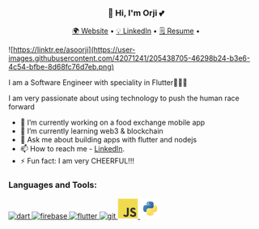 <h3 align="center">👋 Hi, I'm Orji 💕</h3>
<p align="center">
  <a href="https://linktr.ee/asoorji">🌍 Website</a> • 
  <a href="https://www.linkedin.com/in/aso-ndubuisi-orji/">💡 LinkedIn</a> • 
  <a href="https://drive.google.com/file/d/1QPXj_VJO8jZnd7_OmnD-MFmMByaYXuEu/view">🗒️ Resume</a> • 
</p>

![https://linktr.ee/asoorji](https://user-images.githubusercontent.com/42071241/205438705-46298b24-b3e6-4c54-bfbe-8d68fc76d7eb.png)



I am a Software Engineer with speciality in Flutter👩🏽‍💻 

I am very passionate about using technology to push the human race forward

- 🔭 I’m currently working on a food exchange mobile app
- 🌱 I’m currently learning web3 & blockchain
- 💬 Ask me about building apps with flutter and nodejs
- 📫 How to reach me - [LinkedIn](https://www.linkedin.com/in/aso-ndubuisi-orji/).
- ⚡ Fun fact: I am very CHEERFUL!!!

<h3 align="left">Languages and Tools:</h3>
<p align="left">  <a href="https://dart.dev" target="_blank" rel="noreferrer"> <img src="https://www.vectorlogo.zone/logos/dartlang/dartlang-icon.svg" alt="dart" width="40" height="40"/> </a> <a href="https://firebase.google.com/" target="_blank" rel="noreferrer"> <img src="https://www.vectorlogo.zone/logos/firebase/firebase-icon.svg" alt="firebase" width="40" height="40"/> </a> <a href="https://flutter.dev" target="_blank" rel="noreferrer"> <img src="https://www.vectorlogo.zone/logos/flutterio/flutterio-icon.svg" alt="flutter" width="40" height="40"/> </a> <a href="https://git-scm.com/" target="_blank" rel="noreferrer"> <img src="https://www.vectorlogo.zone/logos/git-scm/git-scm-icon.svg" alt="git" width="40" height="40"/> </a>   <a href="https://developer.mozilla.org/en-US/docs/Web/JavaScript" target="_blank" rel="noreferrer"> <img src="https://raw.githubusercontent.com/devicons/devicon/master/icons/javascript/javascript-original.svg" alt="javascript" width="40" height="40"/> </a> <a href="https://www.python.org/" target="_blank" rel="noreferrer"> <img src="https://raw.githubusercontent.com/github/explore/80688e429a7d4ef2fca1e82350fe8e3517d3494d/topics/python/python.png" alt="javascript" width="40" height="40"/> </a> 
</p>



<!-- <p><img align="left" src="https://github-readme-stats.vercel.app/api/top-langs?username=asoorji&show_icons=true&locale=en&layout=compact" alt="asoorji" /></p>

<p>&nbsp;<img align="center" src="https://github-readme-stats.vercel.app/api?username=asoorji&show_icons=true&locale=en" alt="asoorji" /></p>

<p><img align="center" src="https://github-readme-streak-stats.herokuapp.com/?user=asoorji&" alt="asoorji" /></p> -->
